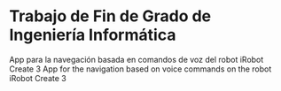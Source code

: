 # Trabajo de Fin de Grado de Ingeniería Informática
App para la navegación basada en comandos de voz del robot iRobot Create 3
App for the navigation based on voice commands on the robot iRobot Create 3
